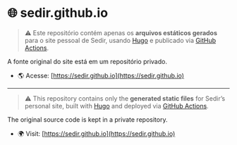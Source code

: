 # 🌐 sedir.github.io

> ⚠️ Este repositório contém apenas os **arquivos estáticos gerados** para o site pessoal de Sedir, usando [Hugo](https://gohugo.io/) e publicado via [GitHub Actions](https://github.com/features/actions).

A fonte original do site está em um repositório privado.

- 🌎 Acesse: [https://sedir.github.io](https://sedir.github.io)

---

> ⚠️ This repository contains only the **generated static files** for Sedir’s personal site, built with [Hugo](https://gohugo.io/) and deployed via [GitHub Actions](https://github.com/features/actions).

The original source code is kept in a private repository.

- 🌍 Visit: [https://sedir.github.io](https://sedir.github.io)

